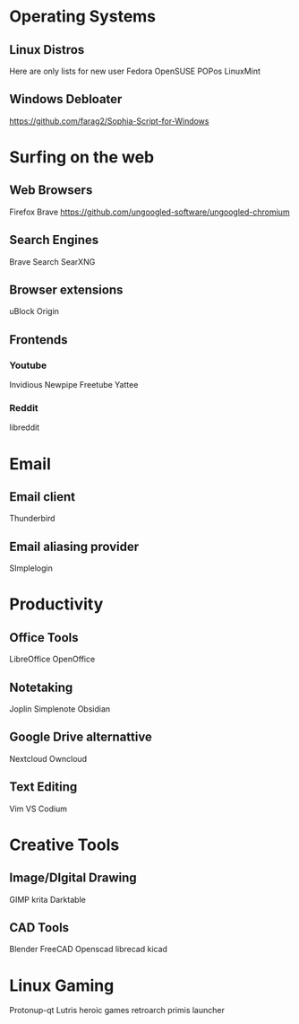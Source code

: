# Operating Systems
## Linux Distros
Here are only lists for new user
Fedora
OpenSUSE
POPos
LinuxMint

## Windows Debloater
https://github.com/farag2/Sophia-Script-for-Windows

# Surfing on the web
## Web Browsers
Firefox
Brave
https://github.com/ungoogled-software/ungoogled-chromium

## Search Engines
Brave Search
SearXNG

## Browser extensions
uBlock Origin

## Frontends
### Youtube
Invidious
Newpipe
Freetube
Yattee

### Reddit
libreddit



# Email
## Email client
Thunderbird

## Email aliasing provider
SImplelogin



# Productivity
## Office Tools
LibreOffice
OpenOffice

## Notetaking
Joplin
Simplenote
Obsidian

## Google Drive alternattive
Nextcloud
Owncloud

## Text Editing
Vim
VS Codium


# Creative Tools
## Image/DIgital Drawing
GIMP
krita
Darktable

## CAD Tools
Blender
FreeCAD
Openscad
librecad
kicad



# Linux Gaming
Protonup-qt
Lutris
heroic games
retroarch
primis launcher

